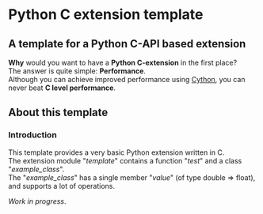 # Python C extension template  
## A template for a Python C\-API based extension  
**Why** would you want to have a **Python C\-extension** in the first place?  
The answer is quite simple: **Performance**\.  
Although you can achieve improved performance using [Cython](http://cython.org/), you can never beat **C level performance**\.  
  
## About this template  
### Introduction  
This template provides a very basic Python extension written in C\.  
The extension module "*template*" contains a function "*test*" and a class "*example_class*"\.  
The "*example_class*" has a single member "*value*" \(of type double => float\),  and supports a lot of operations\.  
  
*Work in progress*\. 